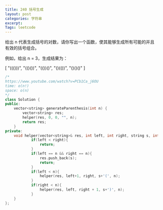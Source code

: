 ```yaml
---
title: 240 括号生成
layout: post
categories: 字符串
excerpt: 
Tags: leetcode
---
```


给出 n 代表生成括号的对数，请你写出一个函数，使其能够生成所有可能的并且有效的括号组合。

例如，给出 n = 3，生成结果为：

[
  "((()))",
  "(()())",
  "(())()",
  "()(())",
  "()()()"
]

```c++
/*
https://www.youtube.com/watch?v=PCb1Ca_j6OU
time: o(n!)
space: o(n)
*/
class Solution {
public:
    vector<string> generateParenthesis(int n) {
        vector<string> res;
        helper(res, 0, 0, "", n);
        return res;
    }
private:
	void helper(vector<string>& res, int left, int right, string s, int n){
			if(left < right){
				return;
			}
			if(left == n && right == n){
				res.push_back(s);
				return;
			}
			if(left < n){
				helper(res, left+1, right, s+'(', n);
			}
			if(right < n){
				helper(res, left, right + 1, s+')', n);
			}
	}
};
```

